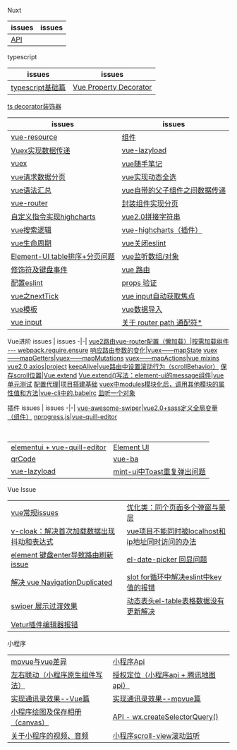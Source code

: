 Nuxt

issues | issues
-|-|
[API](https://github.com/Narutocc/Vue/issues/84)|

typescript

issues | issues
-|-|
[typescript基础篇](https://github.com/Narutocc/Vue/issues/75)|[Vue Property Decorator](https://github.com/Narutocc/Vue/issues/76)
[ts decorator装饰器](https://github.com/Narutocc/Vue/issues/79)


issues | issues
-|-|
[vue-resource](https://github.com/Narutocc/Vue/issues/1)|[组件](https://github.com/Narutocc/Vue/issues/2)
[Vuex实现数据传递](https://github.com/Narutocc/Vue/issues/3)|[vue-lazyload](https://github.com/Narutocc/Vue/issues/4)
[vuex](https://github.com/Narutocc/Vue/issues/5)|[vue随手笔记](https://github.com/Narutocc/Vue/issues/6)
[vue请求数据分页](https://github.com/Narutocc/Vue/issues/7)|[vue实现动态全选](https://github.com/Narutocc/Vue/issues/8)
[vue语法汇总](https://github.com/Narutocc/Vue/issues/9)|[vue自带的父子组件之间数据传递](https://github.com/Narutocc/Vue/issues/10)
[vue-router](https://github.com/Narutocc/Vue/issues/11)|[封装组件实现分页](https://github.com/Narutocc/Vue/issues/12)
[自定义指令实现highcharts](https://github.com/Narutocc/Vue/issues/13)|[vue2.0拼接字符串](https://github.com/Narutocc/Vue/issues/14)
[vue搜索逻辑](https://github.com/Narutocc/Vue/issues/15)|[vue-highcharts（插件）](https://github.com/Narutocc/Vue/issues/16)
[vue生命周期](https://github.com/Narutocc/Vue/issues/17)|[vue关闭eslint](https://github.com/Narutocc/Vue/issues/18)
[Element-UI table排序+分页问题](https://github.com/Narutocc/Vue/issues/19)|[vue监听数组/对象](https://github.com/Narutocc/Vue/issues/20)
[修饰符及键盘事件](https://github.com/Narutocc/Vue/issues/28)|[vue 路由](https://github.com/Narutocc/Vue/issues/32)
[配置eslint](https://github.com/Narutocc/Vue/issues/40)|[props 验证](https://github.com/Narutocc/Vue/issues/46)
[vue之nextTick](https://github.com/Narutocc/Vue/issues/48)|[vue input自动获取焦点](https://github.com/Narutocc/Vue/issues/49)
[vue模板](https://github.com/Narutocc/Vue/issues/52)|[vue数据导入](https://github.com/Narutocc/Vue/issues/67)
[vue input](https://github.com/Narutocc/Vue/issues/74)|[关于 router path 通配符*](https://github.com/Narutocc/Vue/issues/77)

Vue进阶
issues | issues
-|-|
[vue2路由vue-router配置（懒加载）](https://github.com/Narutocc/Vue/issues/21)|[按需加载组件 --- webpack.require.ensure](https://github.com/Narutocc/Vue/issues/22)
[响应路由参数的变化](https://github.com/Narutocc/Vue/issues/23)|[vuex——mapState](https://github.com/Narutocc/Vue/issues/25)
[vuex——mapGetters](https://github.com/Narutocc/Vue/issues/24)|[vuex——mapMutations](https://github.com/Narutocc/Vue/issues/26)
[vuex——mapActions](https://github.com/Narutocc/Vue/issues/27)|[vue mixins](https://github.com/Narutocc/Vue/issues/29)
[vue2.0 axios](https://github.com/Narutocc/Vue/issues/34)|[project](https://github.com/Narutocc/Vue/issues/38)
[keepAlive](https://github.com/Narutocc/Vue/issues/41)|[vue路由中设置滚动行为（scrollBehavior）](https://github.com/Narutocc/Vue/issues/42)
[保存scroll位置](https://github.com/Narutocc/Vue/issues/43)|[Vue.extend](https://github.com/Narutocc/Vue/issues/62)
[Vue.extend()写法：element-ui的message组件](https://github.com/Narutocc/Vue/issues/63)|[vue单元测试](https://github.com/Narutocc/Vue/issues/64)
[配置代理](https://github.com/Narutocc/Vue/issues/69)|[项目搭建基础](https://github.com/Narutocc/Vue/issues/72)
[vuex中modules模块化后，调用其他模块的属性值和方法](https://github.com/Narutocc/Vue/issues/78)|[vue-cli中的.babelrc](https://github.com/Narutocc/Vue/issues/85)
[监听一个对象](https://github.com/Narutocc/Vue/issues/87)

插件
issues | issues
-|-|
[vue-awesome-swiper](https://github.com/Narutocc/Vue/issues/30)|[vue2.0+sass定义全局变量（组件）](https://github.com/Narutocc/Vue/issues/31)
[nprogress.js](https://github.com/Narutocc/Vue/issues/33)|[vue-quill-editor](https://github.com/Narutocc/Vue/issues/35)

<table>
  <tr>
   <td><a href="https://github.com/Narutocc/Vue/issues/36"/>elementui + vue-quill-editor</td>
   <td><a href="https://github.com/Narutocc/Vue/issues/37"/>Element UI</td>
  </tr>
  <tr>
   <td><a href="https://github.com/Narutocc/Vue/issues/39"/>qrCode</td>
   <td><a href="https://github.com/Narutocc/Vue/issues/50"/>vue-ba</td>
  </tr>
  <tr>
   <td><a href="https://github.com/Narutocc/Vue/issues/51"/>vue-lazyload</td>
   <td><a href="https://github.com/Narutocc/Vue/issues/57"/>mint-ui中Toast重复弹出问题</td>
  </tr>
</table>
<div>Vue Issue</div>
<table>
  <tr>
   <td><a href="https://github.com/Narutocc/Vue/issues/44"/>vue常规issues</td>
   <td><a href="https://github.com/Narutocc/Vue/issues/45"/>优化类：同个页面多个弹窗与蒙层</td>
  </tr>
  <tr>
   <td><a href="https://github.com/Narutocc/Vue/issues/47"/>v-cloak：解决首次加载数据出现抖动和表达式</td>
   <td><a href="https://github.com/Narutocc/Vue/issues/58"/>vue项目不能同时被localhost和ip地址同时访问的办法</td>
  </tr>
  <tr>
   <td><a href="https://github.com/Narutocc/Vue/issues/68"/>element 键盘enter导致路由刷新issue</td>
   <td><a href="https://github.com/Narutocc/Vue/issues/70"/>el-date-picker 回显问题</td>
  </tr>
  <tr>
   <td><a href="https://github.com/Narutocc/Vue/issues/71"/>解决 vue NavigationDuplicated</td>
   <td><a href="https://github.com/Narutocc/Vue/issues/73"/>slot for循环中解决eslint中key值的报错</td>
  </tr>
  <tr>
   <td><a href="https://github.com/Narutocc/Vue/issues/86"/>swiper 展示过渡效果</td>
    <td><a href="https://github.com/Narutocc/Vue/issues/88"/>动态表头el-table表格数据没有更新解决</td>
  </tr>
  <tr>
   <td><a href="https://github.com/Narutocc/Vue/issues/89"/>Vetur插件编辑器报错</td>
  </tr>
</table>
<div>小程序</div>
<table>
  <tr>
   <td><a href="https://github.com/Narutocc/Vue/issues/53"/>mpvue与vue差异</td>
   <td><a href="https://github.com/Narutocc/Vue/issues/54"/>小程序Api</td>
  </tr>
  <tr>
   <td><a href="https://github.com/Narutocc/Vue/issues/55"/>左右联动（小程序原生组件写法）</td>
   <td><a href="https://github.com/Narutocc/Vue/issues/56"/>授权定位（小程序api + 腾讯地图api）</td>
  </tr>
  <tr>
   <td><a href="https://github.com/Narutocc/Vue/issues/59"/>实现通讯录效果--Vue篇</td>
   <td><a href="https://github.com/Narutocc/Vue/issues/60"/>实现通讯录效果--mpvue篇</td>
  </tr>
  <tr>
   <td><a href="https://github.com/Narutocc/Vue/issues/61"/>小程序绘图及保存相册（canvas）</td>
   <td><a href="https://github.com/Narutocc/Vue/issues/65"/>API - wx.createSelectorQuery()</td>
  </tr>
  <tr>
   <td><a href="https://github.com/Narutocc/Vue/issues/66"/>关于小程序的视频、音频</td>
   <td><a href="https://github.com/Narutocc/Vue/issues/80"/>小程序scroll-view滚动监听</td>
  </tr>
</table>
